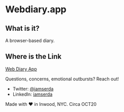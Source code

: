 # Webdiary.app

## What is it?
A browser-based diary.

## Where is the Link
<a href="https://iamserda.github.io/webdiaryapp/" target="_blank">Web Diary App</a>


Questions, concerns, emotional outbursts? Reach out!
- Twitter: <a href="https://twitter.com/iamserda">@iamserda</a>
- LinkedIn: <a href="https://linkedin.com/in/iamserda" target="_blank">iamserda</a>

Made with ❤️ in Inwood, NYC. Circa OCT20
